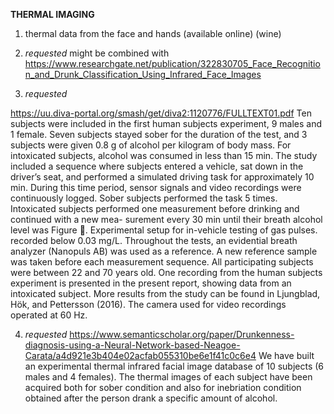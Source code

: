 
**THERMAL IMAGING**

1. thermal data from the face and hands (available online) (wine)

2. *requested*
might be combined with https://www.researchgate.net/publication/322830705_Face_Recognition_and_Drunk_Classification_Using_Infrared_Face_Images 


3. *requested*

https://uu.diva-portal.org/smash/get/diva2:1120776/FULLTEXT01.pdf
Ten subjects were included in the first human
subjects experiment, 9 males and 1 female. Seven subjects stayed
sober for the duration of the test, and 3 subjects were given
0.8 g of alcohol per kilogram of body mass. For intoxicated
subjects, alcohol was consumed in less than 15 min. The study
included a sequence where subjects entered a vehicle, sat down
in the driver’s seat, and performed a simulated driving task for
approximately 10 min. During this time period, sensor signals
and video recordings were continuously logged. Sober subjects
performed the task 5 times. Intoxicated subjects performed one
measurement before drinking and continued with a new mea-
surement every 30 min until their breath alcohol level was
Figure . Experimental setup for in-vehicle testing of gas pulses.
recorded below 0.03 mg/L. Throughout the tests, an evidential
breath analyzer (Nanopuls AB) was used as a reference. A new
reference sample was taken before each measurement sequence.
All participating subjects were between 22 and 70 years old. One
recording from the human subjects experiment is presented in
the present report, showing data from an intoxicated subject.
More results from the study can be found in Ljungblad, Hök,
and Pettersson (2016). The camera used for video recordings
operated at 60 Hz. 

4. *requested*
https://www.semanticscholar.org/paper/Drunkenness-diagnosis-using-a-Neural-Network-based-Neagoe-Carata/a4d921e3b404e02acfab055310be6e1f41c0c6e4
We have built an experimental thermal infrared facial image database of 10 subjects (6 males and 4 females). 
The thermal images of each subject have been acquired both for sober condition 
and also for inebriation condition obtained after the person drank a specific amount of alcohol. 
